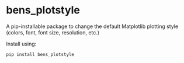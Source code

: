 # bens_plotstyle
A pip-installable package to change the default Matplotlib plotting style (colors, font, font size, resolution, etc.)

Install using: <br>

`pip install bens_plotstyle`
